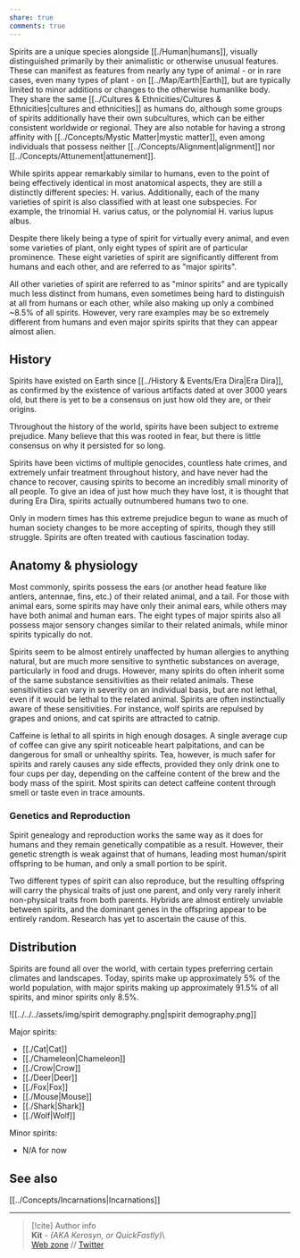 ```yaml
---  
share: true  
comments: true  
---  
```

Spirits are a unique species alongside [[./Human|humans]], visually distinguished primarily by their animalistic or otherwise unusual features. These can manifest as features from nearly any type of animal - or in rare cases, even many types of plant - on [[../Map/Earth|Earth]], but are typically limited to minor additions or changes to the otherwise humanlike body. They share the same [[../Cultures & Ethnicities/Cultures & Ethnicities|cultures and ethnicities]] as humans do, although some groups of spirits additionally have their own subcultures, which can be either consistent worldwide or regional. They are also notable for having a strong affinity with [[../Concepts/Mystic Matter|mystic matter]], even among individuals that possess neither [[../Concepts/Alignment|alignment]] nor [[../Concepts/Attunement|attunement]].  
  
While spirits appear remarkably similar to humans, even to the point of being effectively identical in most anatomical aspects, they are still a distinctly different species: H. varius. Additionally, each of the many varieties of spirit is also classified with at least one subspecies. For example, the trinomial H. varius catus, or the polynomial H. varius lupus albus.  
  
Despite there likely being a type of spirit for virtually every animal, and even some varieties of plant, only eight types of spirit are of particular prominence. These eight varieties of spirit are significantly different from humans and each other, and are referred to as "major spirits".  
  
All other varieties of spirit are referred to as "minor spirits" and are typically much less distinct from humans, even sometimes being hard to distinguish at all from humans or each other, while also making up only a combined ~8.5% of all spirits. However, very rare examples may be so extremely different from humans and even major spirits spirits that they can appear almost alien.  
  
## History  
  
Spirits have existed on Earth since [[../History & Events/Era Dira|Era Dira]], as confirmed by the existence of various artifacts dated at over 3000 years old, but there is yet to be a consensus on just how old they are, or their origins.  
  
Throughout the history of the world, spirits have been subject to extreme prejudice. Many believe that this was rooted in fear, but there is little consensus on why it persisted for so long.  
  
Spirits have been victims of multiple genocides, countless hate crimes, and extremely unfair treatment throughout history, and have never had the chance to recover, causing spirits to become an incredibly small minority of all people. To give an idea of just how much they have lost, it is thought that during Era Dira, spirits actually outnumbered humans two to one.  
  
Only in modern times has this extreme prejudice begun to wane as much of human society changes to be more accepting of spirits, though they still struggle. Spirits are often treated with cautious fascination today.  
  
## Anatomy & physiology  
  
Most commonly, spirits possess the ears (or another head feature like antlers, antennae, fins, etc.) of their related animal, and a tail. For those with animal ears, some spirits may have only their animal ears, while others may have both animal and human ears. The eight types of major spirits also all possess major sensory changes similar to their related animals, while minor spirits typically do not.  
  
Spirits seem to be almost entirely unaffected by human allergies to anything natural, but are much more sensitive to synthetic substances on average, particularly in food and drugs. However, many spirits do often inherit some of the same substance sensitivities as their related animals. These sensitivities can vary in severity on an individual basis, but are not lethal, even if it would be lethal to the related animal. Spirits are often instinctually aware of these sensitivities. For instance, wolf spirits are repulsed by grapes and onions, and cat spirits are attracted to catnip.  
  
Caffeine is lethal to all spirits in high enough dosages. A single average cup of coffee can give any spirit noticeable heart palpitations, and can be dangerous for small or unhealthy spirits. Tea, however, is much safer for spirits and rarely causes any side effects, provided they only drink one to four cups per day, depending on the caffeine content of the brew and the body mass of the spirit. Most spirits can detect caffeine content through smell or taste even in trace amounts.  
  
### Genetics and Reproduction  
  
Spirit genealogy and reproduction works the same way as it does for humans and they remain genetically compatible as a result. However, their genetic strength is weak against that of humans, leading most human/spirit offspring to be human, and only a small portion to be spirit.  
  
Two different types of spirit can also reproduce, but the resulting offspring will carry the physical traits of just one parent, and only very rarely inherit non-physical traits from both parents. Hybrids are almost entirely unviable between spirits, and the dominant genes in the offspring appear to be entirely random. Research has yet to ascertain the cause of this.  
  
## Distribution  
  
Spirits are found all over the world, with certain types preferring certain climates and landscapes. Today, spirits make up approximately 5% of the world population, with major spirits making up approximately 91.5% of all spirits, and minor spirits only 8.5%.  
  
![[../../../assets/img/spirit demography.png|spirit demography.png]]  
  
Major spirits:  
- [[./Cat|Cat]]  
- [[./Chameleon|Chameleon]]  
- [[./Crow|Crow]]  
- [[./Deer|Deer]]  
- [[./Fox|Fox]]  
- [[./Mouse|Mouse]]  
- [[./Shark|Shark]]  
- [[./Wolf|Wolf]]  
  
Minor spirits:  
- N/A for now  
  
## See also  
  
[[../Concepts/Incarnations|Incarnations]]  
  
-----  
> [!cite] Author info  
> **Kit** - *(AKA Kerosyn, or QuickFastly)*\  
> [Web zone](https://kitabe.link) // [Twitter](https://twitter.com/Kerosyn_)